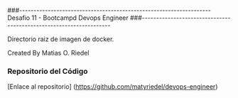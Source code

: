 ###-------------------------------------------------------------------
Desafio 11 - Bootcampd Devops Engineer
###-------------------------------------------------------------------

Directorio raiz de imagen de docker.

Created By Matias O. Riedel

### Repositorio del Código
[Enlace al repositorio] (https://github.com/matyriedel/devops-engineer)
